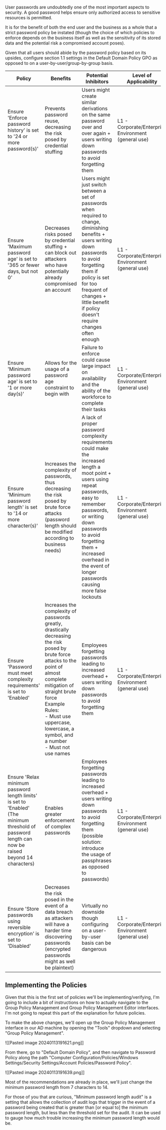 User passwords are undoubtedly one of the most important aspects to security. A good password helps ensure only authorized access to sensitive resources is permitted.

It is for the benefit of both the end user and the business as a whole that a strict password policy be instated (though the choice of which policies to enforce depends on the business itself as well as the sensitivity of its stored data and the potential risk a compromised account poses).

Given that all users should abide by the password policy based on its upsides, configure section 1.1 settings in the Default Domain Policy GPO as opposed to on a user-by-user/group-by-group basis.

| Policy | Benefits | Potential Inhibitors | Level of Applicability |
| ---- | ---- | ---- | ---- |
| Ensure 'Enforce password history' is set to '24 or more password(s)' | Prevents password reuse, decreasing the risk posed by credential stuffing | Users might create similar derivations on the same password over and over again + users writing down passwords to avoid forgetting them | L1 - Corporate/Enterprise Environment (general use) |
| Ensure 'Maximum password age' is set to '365 or fewer days, but not 0' | Decreases risks posed by credential stuffing + can block out attackers who have potentially already compromised an account | Users might just switch between a set of passwords when required to change, diminishing benefits + users writing down passwords to avoid forgetting them if policy is set for too frequent of changes + little benefit if policy doesn't require changes often enough | L1 - Corporate/Enterprise Environment (general use) |
| Ensure 'Minimum password age' is set to '1 or more day(s)' | Allows for the usage of a password age constraint to begin with | Failure to enforce could cause large impact on availability and the ability of the workforce to complete their tasks | L1 - Corporate/Enterprise Environment (general use) |
| Ensure 'Minimum password length' is set to '14 or more character(s)' | Increases the complexity of passwords, thus decreasing the risk posed by brute force attacks (password length should be modified according to business needs) | A lack of proper password complexity requirements could make the increased length a moot point + users using repeat passwords, easy to remember passwords, or writing down passwords to avoid forgetting them + increased overhead in the event of longer passwords causing more false lockouts | L1 - Corporate/Enterprise Environment (general use) |
| Ensure 'Password must meet complexity requirements' is set to 'Enabled' | Increases the complexity of passwords greatly, drastically decreasing the risk posed by brute force attacks to the point of almost complete mitigation of straight brute force<br>Example Rules:<br>- Must use uppercase, lowercase, a symbol, and a number<br>- Must not use names | Employees forgetting passwords leading to increased overhead + users writing down passwords to avoid forgetting them | L1 - Corporate/Enterprise Environment (general use) |
| Ensure 'Relax minimum password length limits' is set to 'Enabled'<br>(The minimum threshold of password length can now be raised beyond 14 characters) | Enables greater enforcement of complex passwords | Employees forgetting passwords leading to increased overhead + users writing down passwords to avoid forgetting them (possible solution: introduce the usage of passphrases as opposed to passwords) | L1 - Corporate/Enterprise Environment (general use) |
| Ensure 'Store passwords using reversible encryption' is set to 'Disabled' | Decreases the risk posed in the event of a data breach as attackers will have a harder time discovering passwords (encrypted passwords might as well be plaintext) | Virtually no downside though configuring on a user-by-user basis can be dangerous | L1 - Corporate/Enterprise Environment (general use) |
## Implementing the Policies
Given that this is the first set of policies we'll be implementing/verifying, I'm going to include a bit of instructions on how to actually navigate to the Group Policy Management and Group Policy Management Editor interfaces. I'm not going to repeat this part of the explanation for future policies.

To make the above changes, we'll open up the Group Policy Management interface in our AD machine by opening the "Tools" dropdown and selecting "Group Policy Management".

![[Pasted image 20240113191621.png]]

From there, go to "Default Domain Policy", and then navigate to Password Policy along the path "Computer Configuration/Policies/Windows Settings/Security Settings/Account Policies/Password Policy".

![[Pasted image 20240113191639.png]]

Most of the recommendations are already in place, we'll just change the minimum password length from 7 characters to 14.

For those of you that are curious, "Minimum password length audit" is a setting that allows the collection of audit logs that trigger in the event of a password being created that is greater than \[or equal to] the minimum password length, but less than the threshold set for the audit. It can be used to gauge how much trouble increasing the minimum password length would be.